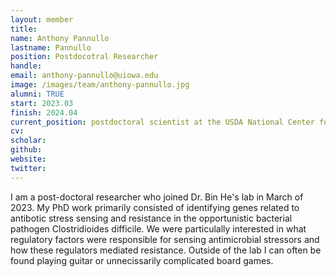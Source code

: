 ```yaml
---
layout: member
title:
name: Anthony Pannullo
lastname: Pannullo
position: Postdocotral Researcher
handle:
email: anthony-pannullo@uiowa.edu
image: /images/team/anthony-pannullo.jpg
alumni: TRUE
start: 2023.03
finish: 2024.04
current_position: postdoctoral scientist at the USDA National Center for Agricultural Utilization Research, Peoria, IL
cv:
scholar:
github:
website:
twitter:
---
```


I am a post-doctoral researcher who joined Dr. Bin He's lab in March of 2023. My PhD work primarily consisted of identifying genes related to antibotic stress sensing and resistance in the opportunistic bacterial pathogen Clostridioides difficile. We were particulally interested in what regulatory factors were responsible for sensing antimicrobial stressors and how these regulators mediated resistance. Outside of the lab I can often be found playing guitar or unnecissarily complicated board games. 
